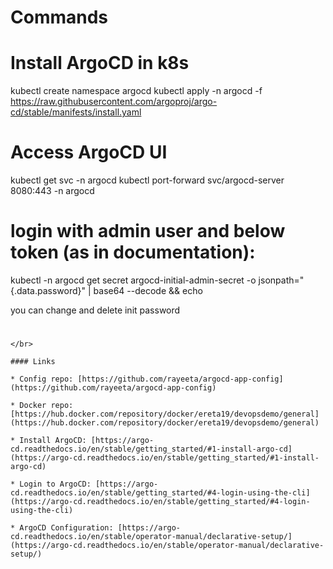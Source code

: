 # Commands

# Install ArgoCD in k8s
kubectl create namespace argocd
kubectl apply -n argocd -f https://raw.githubusercontent.com/argoproj/argo-cd/stable/manifests/install.yaml

# Access ArgoCD UI
kubectl get svc -n argocd
kubectl port-forward svc/argocd-server 8080:443 -n argocd

# login with admin user and below token (as in documentation):
kubectl -n argocd get secret argocd-initial-admin-secret -o jsonpath="{.data.password}" | base64 --decode && echo

you can change and delete init password


#

```
</br>

#### Links

* Config repo: [https://github.com/rayeeta/argocd-app-config]
(https://github.com/rayeeta/argocd-app-config)
  
* Docker repo: [https://hub.docker.com/repository/docker/ereta19/devopsdemo/general](https://hub.docker.com/repository/docker/ereta19/devopsdemo/general)

* Install ArgoCD: [https://argo-cd.readthedocs.io/en/stable/getting_started/#1-install-argo-cd]
(https://argo-cd.readthedocs.io/en/stable/getting_started/#1-install-argo-cd)

* Login to ArgoCD: [https://argo-cd.readthedocs.io/en/stable/getting_started/#4-login-using-the-cli]
(https://argo-cd.readthedocs.io/en/stable/getting_started/#4-login-using-the-cli)

* ArgoCD Configuration: [https://argo-cd.readthedocs.io/en/stable/operator-manual/declarative-setup/]
(https://argo-cd.readthedocs.io/en/stable/operator-manual/declarative-setup/)
